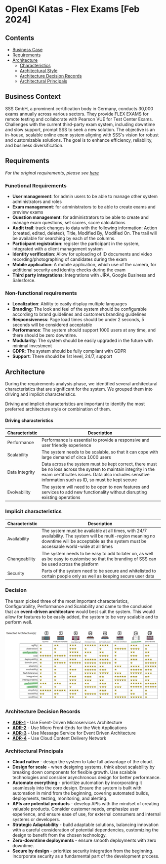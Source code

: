 # OpenGI Katas - Flex Exams [Feb 2024]

## Contents
* [Business Case](#business-case)
* [Requirements](#requirements)
* [Architecture](#architecture)
   * [Characteristics](#characteristics)
   * [Architectural Style](#architectural-style)
   * [Architecture Decision Records](#architecture-decision-records)
   * [Architectural Principals](#architecture-principals)
## Business Context
SSS GmbH, a prominent certification body in Germany, conducts 30,000 exams annually across various sectors. They provide FLEX EXAMS for remote testing and collaborate with Pearson VUE for Test Center Exams. Challenges with the current third-party exam system, including downtime and slow support, prompt SSS to seek a new solution. The objective is an in-house, scalable online exam system aligning with SSS's vision for robust and customizable solutions. The goal is to enhance efficiency, reliability, and business diversification.
## Requirements

_For the original requirements, please see [here](./original_requirements/original_requirements.md)_

### Functional Requirements

- **User management**: for admin users to be able to manage other system administrators and roles
- **Exam management**: for administrators to be able to create exams and preview exams
- **Question management**: for administrators to be able to create and manage exam questions, set scores, score calculations
- **Audit trail**: track changes to data with the following information: Action (created, edited, deleted), Title, Modified By, Modified On. The trail will be available for searching by each of the columns.
- **Participant registration**: register the participant in the system, integrated with a client management system
- **Identity verification**: Allow for uploading of ID documents and video recording/photographing of candidates during the exam
- **Mobile application**: A mobile application, which use of the camera, for additional security and identity checks during the exam
- **Third party integrations**: Integrations with JIRA, Google Business and Salesforce.

### Non-functional requirements

- **Localization**: Ability to easily display multiple languages
- **Branding**: The look and feel of the system should be configurable according to brand guidelines and customers branding guidelines
- **Responsiveness**: Page load times should be under 2 seconds, 5 seconds will be considered acceptable
- **Performance**: The system should support 1000 users at any time, and there should be zero downtime.
- **Modularity**: The system should be easily upgraded in the future with minimal investment
- **GDPR**: The system should be fully compliant with GDPR
- **Support**: There should be 1st level, 24/7, support

## Architecture

During the requirements analysis phase, we identified several architectural characteristics that are significant for the system. We grouped them into driving and implicit characteristics.

Driving and implicit characteristics are important to identify the most preferred architecture style or combination of them.

#### Driving characteristics

| Characteristic | Description |
|--|--|
| Performance | Performance is essential to provide a responsive and user friendly experience |
| Scalability | The system needs to be scalable, so that it can cope with large demand of circa 1000 users |
| Data Integrity | Data across the system must be kept correct, there must be no loss across the system to maintain integrity in the exam certificates issues. Data also includes sensitive information such as ID, so must be kept secure |
| Evolvability | The system will need to be open to new features and services to add new functionality without disrupting existing operations |

### Implicit characteristics

| Characteristic | Description |
|--|--|
| Availability | The system must be available at all times, with 24/7 availability. The system will be multi-region meaning no downtime will be acceptable as the system must be accessable world-wide at all times |
| Changeability | The system needs to be easy to add to later on, as well as be easy to customise so that the branding of SSS can be used across the platform |
| Security | Parts of the system need to be secure and whitelisted to certain people only as well as keeping secure user data  |

### Decision

The team picked three of the most important characteristics, Configurability, Performance and Scalability and came to the conclusion that an **event-driven architecture** would best suit the system. This would allow for features to be easily added, the system to be very scalable and to perform well.

![Architecture Decision](./architecture/architecture_selection.png)

### Architecture Decision Records

- [**ADR-1**](./adrs/1_architecture.md) - Use Event-Driven Microservices Architecture
- [**ADR-2**](./adrs/2_micro_frontends.md) - Use Micro Front-Ends for the Web Applications
- [**ADR-3**](./adrs/3_Message_Service.md)  - Use Message Service for Event Driven Architecture
- [**ADR-4**](./adrs/4_CDN.md) - Use Cloud Content Delivery Network


### Architectural Principals
- **Cloud native** - design the system  to take full advantage of the cloud. 
- **Design for scale** - when designing systems, think about scalability by breaking down components for flexible growth. Use scalable technologies and consider asynchronous design for better performance.
- **Automate everything** - prioritize automation by incorporating it seamlessly into the core design. Ensure the system is built with automation in mind from the beginning, covering automated builds, deployments, testing, monitoring, and alerting.
- **APIs are potential products** - develop APIs with the mindset of creating valuable products. Consider customer needs, emphasize user experience, and ensure ease of use, for external consumers and internal systems or developers.
- **Strategic Adaptability** - build adaptable solutions, balancing innovation with a careful consideration of potential dependencies, customizing the design to benefit from the chosen technology.
- **Zero-downtime deployments** - ensure smooth deployments with zero downtime. 
- **Secure by design** - prioritize security integration from the beginning. Incorporate security as a fundamental part of the development process.
